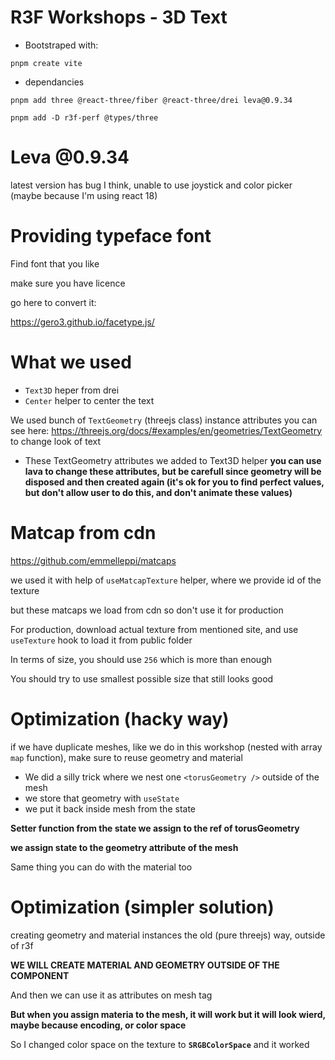 # R3F Workshops - 3D Text

- Bootstraped with:

```
pnpm create vite
```

- dependancies

```
pnpm add three @react-three/fiber @react-three/drei leva@0.9.34
```

```
pnpm add -D r3f-perf @types/three
```

# Leva @0.9.34

latest version has bug I think, unable to use joystick and color picker (maybe because I'm using react 18)

# Providing typeface font

Find font that you like

make sure you have licence

go here to convert it:

<https://gero3.github.io/facetype.js/>

# What we used

- `Text3D` heper from drei
- `Center` helper to center the text

We used bunch of `TextGeometry` (threejs class) instance attributes you can see here: <https://threejs.org/docs/#examples/en/geometries/TextGeometry> to change look of text

- These TextGeometry attributes we added to Text3D helper
  **you can use lava to change these attributes, but be carefull since geometry will be disposed and then created again (it's ok for you to find perfect values, but don't allow user to do this, and don't animate these values)**

# Matcap from cdn

<https://github.com/emmelleppi/matcaps>

we used it with help of `useMatcapTexture` helper, where we provide id of the texture

but these matcaps we load from cdn so don't use it for production

For production, download actual texture from mentioned site, and use `useTexture` hook to load it from public folder

In terms of size, you should use `256` which is more than enough

You should try to use smallest possible size that still looks good

# Optimization (hacky way)

if we have duplicate meshes, like we do in this workshop (nested with array `map` function), make sure to reuse geometry and material

- We did a silly trick where we nest one `<torusGeometry />` outside of the mesh
- we store that geometry with `useState`
- we put it back inside mesh from the state

**Setter function from the state we assign to the ref of torusGeometry**

**we assign state to the geometry attribute of the mesh**

Same thing you can do with the material too

# Optimization (simpler solution)

creating geometry and material instances the old (pure threejs) way, outside of r3f

**WE WILL CREATE MATERIAL AND GEOMETRY OUTSIDE OF THE COMPONENT**

And then we can use it as attributes on mesh tag

**But when you assign materia to the mesh, it will work but it will look wierd, maybe because encoding, or color space**

So I changed color space on the texture to **`SRGBColorSpace`** and it worked
